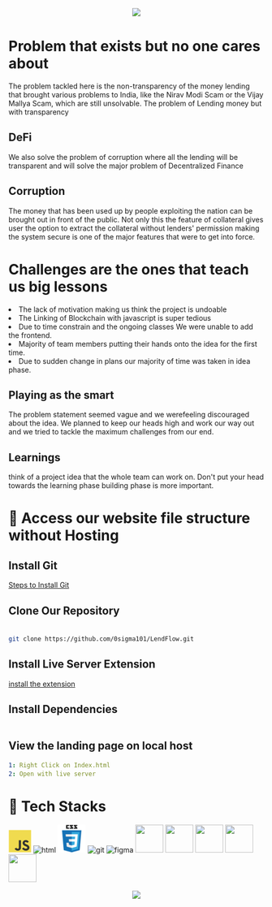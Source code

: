 <p align="center">
  <img src="https://capsule-render.vercel.app/api?type=waving&color=gradient&text=LendFlow&height=100&section=header"/>
</p>

Problem that exists but no one cares about
=================

The problem tackled here is the non-transparency of the money lending that brought various problems to India, like the Nirav Modi Scam or the Vijay Mallya Scam, which are still unsolvable.
The problem of Lending money but with transparency

DeFi
--------
We also solve the problem of corruption where all the lending will be transparent and will solve the major problem of Decentralized Finance

Corruption
----------
The money that has been used up by people exploiting the nation can be brought out in front of the public. Not only this the feature of collateral gives user the option to extract the collateral without lenders' permission making the system secure is one of the major features that were to get into force.

Challenges are the ones that teach us big lessons
=================

<li>The lack of motivation making us think the project is undoable</li>
<li>The Linking of Blockchain with javascript is super tedious</li>
<li>Due to time constrain and the ongoing classes We were unable to add the frontend.</li>
<li>Majority of team members putting their hands onto the idea for the first time.</li>
<li>Due to sudden change in plans our majority of time was taken in idea phase.</li>

Playing as the smart
--------
The problem statement seemed vague and we werefeeling discouraged about the idea. We planned to keep our heads high and work our way out and we tried to tackle the maximum challenges from our end.

Learnings
----------
think of a project idea that the whole team can work on. Don't put your head towards the learning phase building phase is more important.

<h1>
 🦾 Access our website file structure without Hosting 
</h1>
<h2>Install Git</h2>
<a href="https://git-scm.com/book/en/v2/Getting-Started-Installing-Git" target="_blank">Steps to Install Git</a>

<h2>Clone Our Repository</h2>

```bash

git clone https://github.com/0sigma101/LendFlow.git

```
<h2>Install Live Server Extension</h2>

<a href="https://marketplace.visualstudio.com/items?itemName=ritwickdey.LiveServer" target="_blank" >install the extension</a>

<h2>Install Dependencies</h2>

```bash

```

<h2> View the landing page on local host </h2>

```yaml
1: Right Click on Index.html 
2: Open with live server
```

# 🚀 Tech Stacks 
<p align="left">
  <img src="https://raw.githubusercontent.com/devicons/devicon/master/icons/javascript/javascript-original.svg" alt="javascript" width="45" height="45" />
  <img src="https://cdn.jsdelivr.net/gh/devicons/devicon/icons/html5/html5-original.svg" alt="html" width="45" height="45"/>
  <img src="https://raw.githubusercontent.com/devicons/devicon/master/icons/css3/css3-original-wordmark.svg" alt="css3" width="55" height="55" />
  <img src="https://cdn.jsdelivr.net/gh/devicons/devicon/icons/git/git-original.svg" alt="git" width="45" height="45"/>
  <img src="https://cdn.jsdelivr.net/gh/devicons/devicon/icons/figma/figma-original.svg" alt="figma" width="45" height="45"/>  
  <img src="https://cdn.jsdelivr.net/gh/devicons/devicon/icons/php/php-original.svg" width="55" height="55" />
  <img src="https://cdn.jsdelivr.net/gh/devicons/devicon/icons/firebase/firebase-plain-wordmark.svg" width="55" height="55"/>
  <img src="https://cdn.jsdelivr.net/gh/devicons/devicon/icons/bootstrap/bootstrap-original-wordmark.svg"  width="55" height="55" />  
  <img src="https://cdn.jsdelivr.net/gh/devicons/devicon/icons/google/google-original.svg" width="55" height="55" />
  <img src="GitHub-Logo.wine.svg" width="55" height="55" />
  
  

<p align="center">
  <img src="https://capsule-render.vercel.app/api?type=waving&color=gradient&text=Building%20Together&height=100&section=footer"/>
</p>

